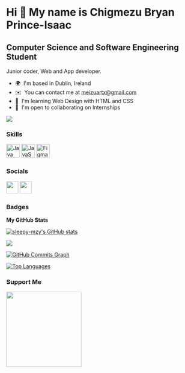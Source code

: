 Hi 👋 My name is Chigmezu Bryan Prince-Isaac
============================================

Computer Science and Software Engineering Student
-------------------------------------------------

Junior coder, Web and App developer.

* 🌍  I'm based in Dublin, Ireland
* ✉️  You can contact me at [meizuartx@gmail.com](mailto:meizuartx@gmail.com)
* 🧠  I'm learning Web Design with HTML and CSS
* 🤝  I'm open to collaborating on Internships

<a href="https://www.twitter.com/sleepy_mzy" target="_blank" rel="noreferrer"><img
src="https://img.shields.io/twitter/follow/sleepy_mzy?logo=twitter&style=for-the-badge&color=0891b2&labelColor=22272e"
/></a>

### Skills


<p align="left">
<a href="https://www.oracle.com/java/" target="_blank" rel="noreferrer"><img src="https://raw.githubusercontent.com/danielcranney/readme-generator/main/public/icons/skills/java-colored.svg" width="36" height="36" alt="Java" /></a>
<a href="https://developer.mozilla.org/en-US/docs/Web/JavaScript" target="_blank" rel="noreferrer"><img src="https://raw.githubusercontent.com/danielcranney/readme-generator/main/public/icons/skills/javascript-colored.svg" width="36" height="36" alt="JavaScript" /></a>
<a href="https://www.figma.com/" target="_blank" rel="noreferrer"><img src="https://raw.githubusercontent.com/danielcranney/readme-generator/main/public/icons/skills/figma-colored.svg" width="36" height="36" alt="Figma" /></a>
</p>


### Socials

<p align="left"> <a href="https://www.github.com/sleepy-mzy" target="_blank" rel="noreferrer"><img src="https://raw.githubusercontent.com/danielcranney/readme-generator/main/public/icons/socials/github.svg" width="32" height="32" /></a> <a href="https://www.twitter.com/sleepy_mzy" target="_blank" rel="noreferrer"><img src="https://raw.githubusercontent.com/danielcranney/readme-generator/main/public/icons/socials/twitter.svg" width="32" height="32" /></a></p>

### Badges

<b>My GitHub Stats</b>

<a href="http://www.github.com/sleepy-mzy"><img src="https://github-readme-stats.vercel.app/api?username=sleepy-mzy&show_icons=true&hide=&count_private=true&title_color=0891b2&text_color=ffffff&icon_color=0891b2&bg_color=22272e&hide_border=true&show_icons=true" alt="sleepy-mzy's GitHub stats" /></a>

<a href="http://www.github.com/sleepy-mzy"><img src="https://github-readme-streak-stats.herokuapp.com/?user=sleepy-mzy&stroke=ffffff&background=22272e&ring=0891b2&fire=0891b2&currStreakNum=ffffff&currStreakLabel=0891b2&sideNums=ffffff&sideLabels=ffffff&dates=ffffff&hide_border=true" /></a>

<a href="http://www.github.com/sleepy-mzy"><img src="https://activity-graph.herokuapp.com/graph?username=sleepy-mzy&bg_color=22272e&color=ffffff&line=0891b2&point=ffffff&area_color=22272e&area=true&hide_border=true&custom_title=GitHub%20Commits%20Graph" alt="GitHub Commits Graph" /></a>

<a href="https://github.com/sleepy-mzy" align="left"><img src="https://github-readme-stats.vercel.app/api/top-langs/?username=sleepy-mzy&langs_count=10&title_color=0891b2&text_color=ffffff&icon_color=0891b2&bg_color=22272e&hide_border=true&locale=en&custom_title=Top%20%Languages" alt="Top Languages" /></a>

### Support Me

<a href="https://www.buymeacoffee.com/meizuartx"><img src="https://cdn.buymeacoffee.com/buttons/v2/default-yellow.png" width="200" /></a>
